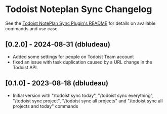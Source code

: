 # Todoist Noteplan Sync Changelog

See the [Todoist NotePlan Sync Plugin's README](https://github.com/NotePlan/plugins/blob/main/dbludeau.TodoistNoteplanSync/README.md) for details on available commands and use case.

## [0.2.0] - 2024-08-31 (dbludeau)
- Added some settings for people on Todoist Team account 
- fixed an issue with task duplication caused by a URL change in the Todoist API.

## [0.1.0] - 2023-08-18 (dbludeau)
- Initial version with "/todoist sync today", "/todoist sync everything", "/todoist sync project", "/todoist sync all projects" and "/todoist sync all projects and today" commands
